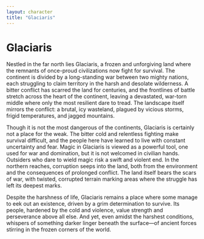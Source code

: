 ```yaml
---
layout: character
title: "Glaciaris"
---
```

# Glaciaris 
Nestled in the far north lies Glaciaris, a frozen and unforgiving land where the remnants of once-proud civilizations now fight for survival. The continent is divided by a long-standing war between two mighty nations, each struggling to claim territory in the harsh and desolate wilderness. A bitter conflict has scarred the land for centuries, and the frontlines of battle stretch across the heart of the continent, leaving a devastated, war-torn middle where only the most resilient dare to tread. The landscape itself mirrors the conflict: a brutal, icy wasteland, plagued by vicious storms, frigid temperatures, and jagged mountains.
  
Though it is not the most dangerous of the continents, Glaciaris is certainly not a place for the weak. The bitter cold and relentless fighting make survival difficult, and the people here have learned to live with constant uncertainty and fear. Magic in Glaciaris is viewed as a powerful tool, one used for war and domination, but it is not welcomed in civilian hands. Outsiders who dare to wield magic risk a swift and violent end. In the northern reaches, corruption seeps into the land, both from the environment and the consequences of prolonged conflict. The land itself bears the scars of war, with twisted, corrupted terrain marking areas where the struggle has left its deepest marks.
  
Despite the harshness of life, Glaciaris remains a place where some manage to eek out an existence, driven by a grim determination to survive. Its people, hardened by the cold and violence, value strength and perseverance above all else. And yet, even amidst the harshest conditions, whispers of something darker linger beneath the surface—of ancient forces stirring in the frozen corners of the world.